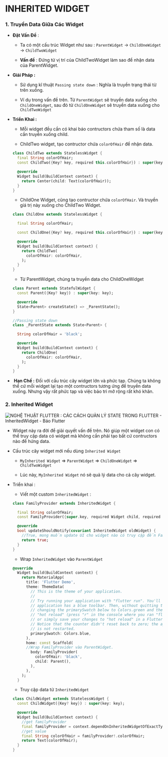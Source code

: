 # INHERITED WIDGET

### 1. Truyền Data Giữa Các Widget

- **Đặt Vấn Đề** : 
  
  - Ta có một cấu trúc Widget như sau :  `ParentWidget` -> `ChildOneWidget `-> `ChildTwoWidget`
  
  - **Vấn đề** : Đứng từ vị trí của ChildTwoWidget làm sao để nhận data của ParentWidget.

- **Giải Pháp :**
  
  - Sử dụng kĩ thuật `Passing state down`  : Nghĩa là truyền trạng thái từ trên xuống. 
  
  - Ví dụ trong vấn đề trên. Từ `ParentWidget` sẽ truyền data xuống cho `ChildOneWidget`, sau đó từ `ChildOneWidget` sẽ truyền data xuống cho `ChildTwoWidget`

- **Triển Khai :**
  
  - Mỗi widget đều cần có khai báo contructors chứa tham số là data cần truyền xuống child.
  
  - ChildTwo widget, tạo contructor chứa `colorOfHair` để nhận data.
  
  ```dart
  class ChildTwo extends StatelessWidget {
    final String colorOfHair;
    const ChildTwo({Key? key, required this.colorOfHair}) : super(key: key);
  
    @override
    Widget build(BuildContext context) {
      return Center(child: Text(colorOfHair));
    }
  }
  ```
  
  - ChildOne Widget, cũng tạo contructor chứa `colorOfHair`. Và truyền giá trị này xuống cho ChildTwo Widget. 
  
  ```dart
  class ChildOne extends StatelessWidget {
  
    final String colorOfHair;
  
    const ChildOne({Key? key, required this.colorOfHair}) : super(key: key);
  
    @override
    Widget build(BuildContext context) {
      return ChildTwo(
        colorOfHair: colorOfHair,
      );
    }
  }
  ```
  
  - Từ ParentWidget, chúng ta truyền data cho ChildOneWidget
  
  ```dart
  class Parent extends StatefulWidget {
    const Parent({Key? key}) : super(key: key);
  
    @override
    State<Parent> createState() => _ParentState();
  }
  
  //Passing state down
  class _ParentState extends State<Parent> {
  
    String colorOfHair = 'black';
  
    @override
    Widget build(BuildContext context) {
      return ChildOne(
        colorOfHair: colorOfHair,
      );
    }
  }
  ```

-  **Hạn Chế :** Đối với cấu trúc cây widget lớn và phức tạp. Chúng ta không thể cứ mỗi widget lại tạo một contructors tương ứng để truyền data xuống. Nhưng vậy rất phức tạp và việc bảo trì mở rộng rất khó khăn. 



### 2. Inherited Widget

<img src="https://baoflutter.com/wp-content/uploads/2020/09/inherited_widget.png" title="" alt="NGHỆ THUẬT FLUTTER : CÁC CÁCH QUẢN LÝ STATE TRONG FLUTTER - InheritedWidget  - Báo Flutter" data-align="center">

- Widget này ra đời để giải quyết vấn đề trên. Nó giúp một widget con có thể truy cập data có widget mà không cần phải tạo bất cứ contructors nào để hứng data. 

- Cấu trúc cây widget mới nếu dùng `Inherited Widget`
  
  - `MyInherited Widget` => `ParentWidget` => `ChildOneWidget` => `ChildTwoWidget`
  
  - Lúc này, `MyInherited Widget` nó sẽ quả lý data cho cả cây widget.

- Triển khai : 
  
  - Viết một custom `InheritedWidget` : 
  
  ```dart
  class FamilyProvider extends InheritedWidget {
  
    final String colorOfHair;
    const FamilyProvider({super.key, required Widget child, required this.colorOfHair}) : super(child: child);
  
    @override
    bool updateShouldNotify(covariant InheritedWidget oldWidget) {
      //True, mong muốn update UI cho widget nào có truy cập đến FamilyProvider
      return true;
    }
  }
  ```
  
  - Wrap `InheritedWidget` vào `ParentWidget`
  
  ```dart
  @override
    Widget build(BuildContext context) {
      return MaterialApp(
        title: 'Flutter Demo',
        theme: ThemeData(
          // This is the theme of your application.
          //
          // Try running your application with "flutter run". You'll see the
          // application has a blue toolbar. Then, without quitting the app, try
          // changing the primarySwatch below to Colors.green and then invoke
          // "hot reload" (press "r" in the console where you ran "flutter run",
          // or simply save your changes to "hot reload" in a Flutter IDE).
          // Notice that the counter didn't reset back to zero; the application
          // is not restarted.
          primarySwatch: Colors.blue,
        ),
        home: const Scaffold(
        //Wrap FamilyProvider vào ParentWidget.
          body: FamilyProvider(
            colorOfHair: 'black',
            child: Parent(),
          ),
        ),
      );
    }
  ```
  
  - Truy cập data từ `InheritedWidget` 
  
  ```dart
  class ChildWidget extends StatelessWidget {
    const ChildWidget({Key? key}) : super(key: key);
  
    @override
    Widget build(BuildContext context) {
      //get familyProvider
      final familyProvider = context.dependOnInheritedWidgetOfExactType<FamilyProvider>();
      //get value
      final String colorOfHair = familyProvider!.colorOfHair;
      return Text(colorOfHair);
    }
  }
  ```
  
  
